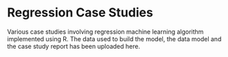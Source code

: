 # Regression Case Studies

Various case studies involving regression machine learning algorithm implemented using R. 
The data used to build the model, the data model and the case study report has been uploaded here.
